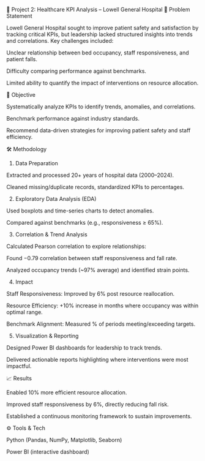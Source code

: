 🏥 Project 2: Healthcare KPI Analysis – Lowell General Hospital
📌 Problem Statement

Lowell General Hospital sought to improve patient safety and satisfaction by tracking critical KPIs, but leadership lacked structured insights into trends and correlations. Key challenges included:

Unclear relationship between bed occupancy, staff responsiveness, and patient falls.

Difficulty comparing performance against benchmarks.

Limited ability to quantify the impact of interventions on resource allocation.

🎯 Objective

Systematically analyze KPIs to identify trends, anomalies, and correlations.

Benchmark performance against industry standards.

Recommend data-driven strategies for improving patient safety and staff efficiency.

🛠 Methodology

1. Data Preparation

Extracted and processed 20+ years of hospital data (2000–2024).

Cleaned missing/duplicate records, standardized KPIs to percentages.

2. Exploratory Data Analysis (EDA)

Used boxplots and time-series charts to detect anomalies.

Compared against benchmarks (e.g., responsiveness ≥ 65%).

3. Correlation & Trend Analysis

Calculated Pearson correlation to explore relationships:

Found −0.79 correlation between staff responsiveness and fall rate.

Analyzed occupancy trends (~97% average) and identified strain points.

4. Impact

Staff Responsiveness: Improved by 6% post resource reallocation.

Resource Efficiency: +10% increase in months where occupancy was within optimal range.

Benchmark Alignment: Measured % of periods meeting/exceeding targets.

5. Visualization & Reporting

Designed Power BI dashboards for leadership to track trends.

Delivered actionable reports highlighting where interventions were most impactful.

📈 Results

Enabled 10% more efficient resource allocation.

Improved staff responsiveness by 6%, directly reducing fall risk.

Established a continuous monitoring framework to sustain improvements.

⚙️ Tools & Tech

Python (Pandas, NumPy, Matplotlib, Seaborn)

Power BI (interactive dashboard)
